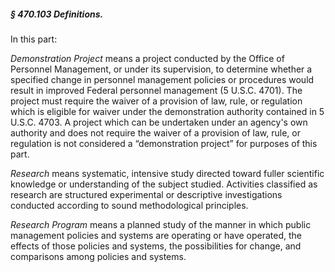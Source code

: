 ##### § 470.103 Definitions. #####

In this part:

*Demonstration Project* means a project conducted by the Office of Personnel Management, or under its supervision, to determine whether a specified change in personnel management policies or procedures would result in improved Federal personnel management (5 U.S.C. 4701). The project must require the waiver of a provision of law, rule, or regulation which is eligible for waiver under the demonstration authority contained in 5 U.S.C. 4703. A project which can be undertaken under an agency's own authority and does not require the waiver of a provision of law, rule, or regulation is not considered a “demonstration project” for purposes of this part.

*Research* means systematic, intensive study directed toward fuller scientific knowledge or understanding of the subject studied. Activities classified as research are structured experimental or descriptive investigations conducted according to sound methodological principles.

*Research Program* means a planned study of the manner in which public management policies and systems are operating or have operated, the effects of those policies and systems, the possibilities for change, and comparisons among policies and systems.
